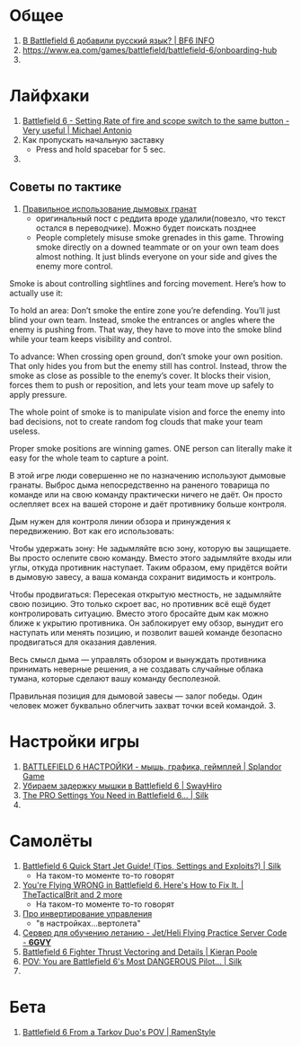 # Общее
1. [В Battlefield 6 добавили русский язык? | BF6 INFO](https://www.youtube.com/watch?v=pmGWhbjPq-o)
2. https://www.ea.com/games/battlefield/battlefield-6/onboarding-hub
3. 

# Лайфхаки
1. [Battlefield 6 - Setting Rate of fire and scope switch to the same button - Very useful | Michael Antonio](https://www.youtube.com/watch?v=0WnXIuZ187w)
2. Как пропускать начальную заставку
   - Press and hold spacebar for 5 sec.
3. 

## Советы по тактике
1. [Правильное использование дымовых гранат](https://www.reddit.com/r/Battlefield6/comments/1o4zjvh/most_players_dont_actually_understand_how_to_use/)
   - оригинальный пост с реддита вроде удалили(повезло, что текст остался в переводчике). Можно будет поискать позднее
   - People completely misuse smoke grenades in this game. Throwing smoke directly on a downed teammate or on your own team does almost nothing. It just blinds everyone on your side and gives the enemy more control.

Smoke is about controlling sightlines and forcing movement. Here’s how to actually use it:

To hold an area: Don’t smoke the entire zone you’re defending. You’ll just blind your own team. Instead, smoke the entrances or angles where the enemy is pushing from. That way, they have to move into the smoke blind while your team keeps visibility and control.

To advance: When crossing open ground, don’t smoke your own position. That only hides you from but the enemy still has control. Instead, throw the smoke as close as possible to the enemy’s cover. It blocks their vision, forces them to push or reposition, and lets your team move up safely to apply pressure.

The whole point of smoke is to manipulate vision and force the enemy into bad decisions, not to create random fog clouds that make your team useless.

Proper smoke positions are winning games. ONE person can literally make it easy for the whole team to capture a point.

В этой игре люди совершенно не по назначению используют дымовые гранаты. Выброс дыма непосредственно на раненого товарища по команде или на свою команду практически ничего не даёт. Он просто ослепляет всех на вашей стороне и даёт противнику больше контроля.

Дым нужен для контроля линии обзора и принуждения к передвижению. Вот как его использовать:

Чтобы удержать зону: Не задымляйте всю зону, которую вы защищаете. Вы просто ослепите свою команду. Вместо этого задымляйте входы или углы, откуда противник наступает. Таким образом, ему придётся войти в дымовую завесу, а ваша команда сохранит видимость и контроль.

Чтобы продвигаться: Пересекая открытую местность, не задымляйте свою позицию. Это только скроет вас, но противник всё ещё будет контролировать ситуацию. Вместо этого бросайте дым как можно ближе к укрытию противника. Он заблокирует ему обзор, вынудит его наступать или менять позицию, и позволит вашей команде безопасно продвигаться для оказания давления.

Весь смысл дыма — управлять обзором и вынуждать противника принимать неверные решения, а не создавать случайные облака тумана, которые сделают вашу команду бесполезной.

Правильная позиция для дымовой завесы — залог победы. Один человек может буквально облегчить захват точки всей командой.
3. 


# Настройки игры
1. [BATTLEFIELD 6 НАСТРОЙКИ - мышь, графика, геймплей | Splandor Game](https://www.youtube.com/watch?v=VclYDsJJGkw)
2. [Убираем задержку мышки в Battlefield 6 | SwayHiro](https://www.youtube.com/shorts/WgMB0FrLu0w)
3. [The PRO Settings You Need in Battlefield 6... | Silk](https://www.youtube.com/watch?v=2B2i8z4906w)
4. 

# Самолёты
1. [Battlefield 6 Quick Start Jet Guide! (Tips, Settings and Exploits?) | Silk](https://www.youtube.com/watch?v=wjuz1CIa9qg)
   - На таком-то моменте то-то говорят
2. [You're Flying WRONG in Battlefield 6. Here's How to Fix It. | TheTacticalBrit and 2 more](https://www.youtube.com/watch?v=tzRYgW8auhc)
   - На таком-то моменте то-то говорят
3. [Про инвертирование управления](https://vk.com/wall-99128346_77947?reply=77974&thread=77967)
   - "в настройках…вертолета"
4. [Сервер для обучению летанию - Jet/Heli Flying Practice Server Code - **6GVY**](https://x.com/GhostGamingG/status/1977409437091647579)
5. [Battlefield 6 Fighter Thrust Vectoring and Details | Kieran Poole](https://www.youtube.com/watch?v=QFlp6c8cqso)
6. [POV: You are Battlefield 6's Most DANGEROUS Pilot... | Silk](https://www.youtube.com/watch?v=xOkz1tBJkbc)
7. 

# Бета
1. [Battlefield 6 From a Tarkov Duo's POV | RamenStyle](https://www.youtube.com/watch?v=p2xDdYH6_g4)


